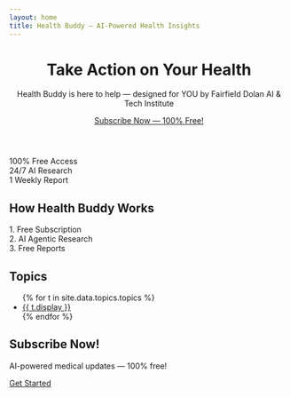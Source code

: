 ```yaml
---
layout: home
title: Health Buddy — AI-Powered Health Insights
---
```


<link rel="stylesheet" href="{{ '/assets/styles.css' | relative_url }}">

<header class="hero">
  <h1>Take Action on Your Health</h1>
  <p>Health Buddy is here to help — designed for YOU by Fairfield Dolan AI & Tech Institute</p>
  <a href="{{ '/subscribe' | relative_url }}" class="cta-button">Subscribe Now — 100% Free!</a>
</header>

<section class="benefits">
  <div class="benefit-card">100% Free Access</div>
  <div class="benefit-card">24/7 AI Research</div>
  <div class="benefit-card">1 Weekly Report</div>
</section>

<section class="how-it-works">
  <h2>How Health Buddy Works</h2>
  <div class="steps">
    <div class="step">1. Free Subscription</div>
    <div class="step">2. AI Agentic Research</div>
    <div class="step">3. Free Reports</div>
  </div>
</section>

<section class="topics">
  <h2>Topics</h2>
  <ul class="topic-list">
    {% for t in site.data.topics.topics %}
      <li><a href="{{ '/topics/' | append: t.slug | append: '/' | relative_url }}">{{ t.display }}</a></li>
    {% endfor %}
  </ul>
</section>

<section class="final-cta">
  <h2>Subscribe Now!</h2>
  <p>AI-powered medical updates — 100% free!</p>
  <a href="{{ '/subscribe' | relative_url }}" class="cta-button">Get Started</a>
</section>

